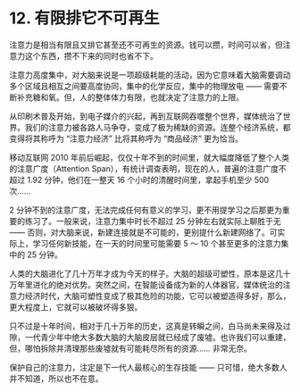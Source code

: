 # 12. 有限排它不可再生

注意力是相当有限且又排它甚至还不可再生的资源。钱可以攒，时间可以省，但注意力这个东西，攒不下来的同时也省不下。

注意力高度集中，对大脑来说是一项超级耗能的活动，因为它意味着大脑需要调动多个区域且相互之间要高度协同，集中的化学反应，集中的物理放电 —— 需要不断补充糖和氧。但，人的整体体力有限，也就决定了注意力的上限。

从印刷术普及开始，到电子媒介的兴起，再到互联网吞噬整个世界，媒体统治了世界。我们的注意力被各路人马争夺，变成了极为稀缺的资源。连整个经济系统，都变得将其称呼为 “注意力经济” 比将其称呼为 “商品经济” 更为恰当。

移动互联网 2010 年前后崛起，仅仅十年不到的时间里，就大幅度降低了整个人类的注意广度（Attention Span），有统计调查表明，现在的人，普遍的注意广度不超过 1.92 分钟，他们在一整天 16 个小时的清醒时间里，拿起手机至少 500 次……

2 分钟不到的注意广度，无法完成任何有意义的学习，更不用提学习之后那更为重要的练习了。一般来说，注意力集中时长不超过 25 分钟左右就实际上聊胜于无 —— 否则，对大脑来说，新建连接就是不可能的，更别提什么新建网络了。可实际上，学习任何新技能，在一天的时间里可能需要 5 ～ 10 个甚至更多的注意力集中的 25 分钟。

人类的大脑进化了几十万年才成为今天的样子。大脑的超级可塑性，原本是这几十万年里进化的绝对优势。突然之间，在智能设备成为新的人体器官，媒体统治的注意力经济时代，大脑可塑性变成了极其危险的功能，它可以被塑造得多好，那么，更大程度上，它就可以被破坏得多狠。

只不过是十年时间，相对于几十万年的历史，这真是转瞬之间，白马尚未来得及过隙，一代青少年中绝大多数大脑的大脑皮层就已经成了废墟。也许我们可以重建，但，哪怕拆除并清理那些废墟就有可能耗尽所有的资源…… 非常无奈。

保护自己的注意力，注定是下一代人最核心的生存技能 —— 只可惜，绝大多数人并不知道，所以也不在意。